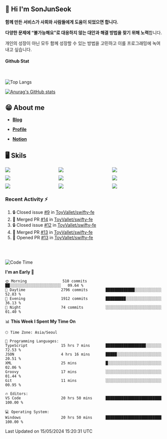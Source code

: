 ## 👋 Hi I'm SonJunSeok

**함께 만든 서비스가 사회와 사람들에게 도움이 되었으면 합니다.** 

**다양한 문제에 “불가능해요”로 대응하지 않는 대안과 해결 방법을 찾기 위해 노력**합니다. 

개인의 성장이 아닌 모두 함께 성장할 수 있는 방법을 고민하고 이를 프로그래밍에 녹여내고 싶습니다.

#### Github Stat
<div style="margin-top:50px;">

![Top Langs](https://github-readme-stats.vercel.app/api/top-langs/?username=kd02109&layout=compact&bg_color=dbf4ff&title_color=67adcc&text_color=67adcc&hide_border=true&show_icons=true&icon_color=67adcc&rank_icon=github&count_private=true&card_width=400px&card_height=300px)

[![Anurag's GitHub stats](https://github-readme-stats.vercel.app/api?username=kd02109&bg_color=dbf4ff&title_color=67adcc&text_color=67adcc&hide_border=true&show_icons=true&icon_color=67adcc&rank_icon=github&count_private=true&card_width=250px)](https://github.com/anuraghazra/github-readme-stats)


</div>



## 😁 About me
-  <a href="https://sonblog.vercel.app/" target="_blank"><strong>Blog</strong></a>

-  <a href="https://nostalgic-marquis-7af.notion.site/Frontend-Engineer-ec9b6e38c7824e7fb7f6fca4fc8564a5?pvs=74" target="_blank"><strong>Profile</strong></a>

-  <a href="https://nostalgic-marquis-7af.notion.site/Front-End-f0f3b7fcec3045c482c1cd33dfcf2abc?pvs=74" target="_blank"><strong>Notion</strong></a>

## 🖥️ Skils


<div style="display:grid; grid-template-rows:repeat(3, 1fr); grid-template-columns:repeat(3, 1fr); gap:10px">
  <img src="https://img.shields.io/badge/javascript-F7DF1E?style=flat-square&logo=javascript&logoColor=black"> 
  <img src="https://img.shields.io/badge/typescript-3178C6?style=flat-square&logo=typescript&logoColor=white"/>
  <img src="https://img.shields.io/badge/react-61DAFB?style=flat-square&logo=react&logoColor=black"/>
  <img src="https://img.shields.io/badge/redux-764ABC?style=flat-square&logo=redux&logoColor=white"/>
  <img src="https://img.shields.io/badge/styledcomponents-DB7093?style=flat-square&logo=styledcomponents&logoColor=white"/>
  <img src="https://img.shields.io/badge/tailwindcss-06B6D4?style=flat-square&logo=tailwindcss&logoColor=white"/>
  <img src="https://img.shields.io/badge/reactquery-FF4154?style=flat-square&logo=reactquery&logoColor=white"/>
  <img src="https://img.shields.io/badge/Next.js-B4B4DC?style=flat&logo=Next.js&logoColor=black"/>
  <img src="https://img.shields.io/badge/reactrouter-CA4245?style=flat-square&logo=reactrouter&logoColor=white"/>
</div>

### Recent Activity :zap:
<!--START_SECTION:activity-->
1. 🔒 Closed issue [#9](https://github.com/ToyVallet/swifty-fe/issues/9) in [ToyVallet/swifty-fe](https://github.com/ToyVallet/swifty-fe)
2. 🎉 Merged PR [#14](https://github.com/ToyVallet/swifty-fe/pull/14) in [ToyVallet/swifty-fe](https://github.com/ToyVallet/swifty-fe)
3. 🔒 Closed issue [#12](https://github.com/ToyVallet/swifty-fe/issues/12) in [ToyVallet/swifty-fe](https://github.com/ToyVallet/swifty-fe)
4. 🎉 Merged PR [#13](https://github.com/ToyVallet/swifty-fe/pull/13) in [ToyVallet/swifty-fe](https://github.com/ToyVallet/swifty-fe)
5. 💪 Opened PR [#13](https://github.com/ToyVallet/swifty-fe/pull/13) in [ToyVallet/swifty-fe](https://github.com/ToyVallet/swifty-fe)
<!--END_SECTION:activity-->

<br/>
<br/>

<!--START_SECTION:waka-->
![Code Time](http://img.shields.io/badge/Code%20Time-1%2C689%20hrs%2056%20mins-blue)

**I'm an Early 🐤** 

```text
🌞 Morning                510 commits         ██░░░░░░░░░░░░░░░░░░░░░░░   09.64 % 
🌆 Daytime                2796 commits        █████████████░░░░░░░░░░░░   52.83 % 
🌃 Evening                1912 commits        █████████░░░░░░░░░░░░░░░░   36.13 % 
🌙 Night                  74 commits          ░░░░░░░░░░░░░░░░░░░░░░░░░   01.40 % 
```


📊 **This Week I Spent My Time On** 

```text
🕑︎ Time Zone: Asia/Seoul

💬 Programming Languages: 
TypeScript               15 hrs 7 mins       ██████████████████░░░░░░░   72.53 % 
JSON                     4 hrs 16 mins       █████░░░░░░░░░░░░░░░░░░░░   20.51 % 
XML                      25 mins             █░░░░░░░░░░░░░░░░░░░░░░░░   02.06 % 
Groovy                   17 mins             ░░░░░░░░░░░░░░░░░░░░░░░░░   01.44 % 
Git                      11 mins             ░░░░░░░░░░░░░░░░░░░░░░░░░   00.95 % 

🔥 Editors: 
VS Code                  20 hrs 50 mins      █████████████████████████   100.00 % 

💻 Operating System: 
Windows                  20 hrs 50 mins      █████████████████████████   100.00 % 
```


 Last Updated on 15/05/2024 15:20:31 UTC
<!--END_SECTION:waka-->
